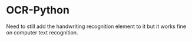 # OCR-Python
Need to still add the handwriting recognition element to it but it works fine on computer text recognition.
